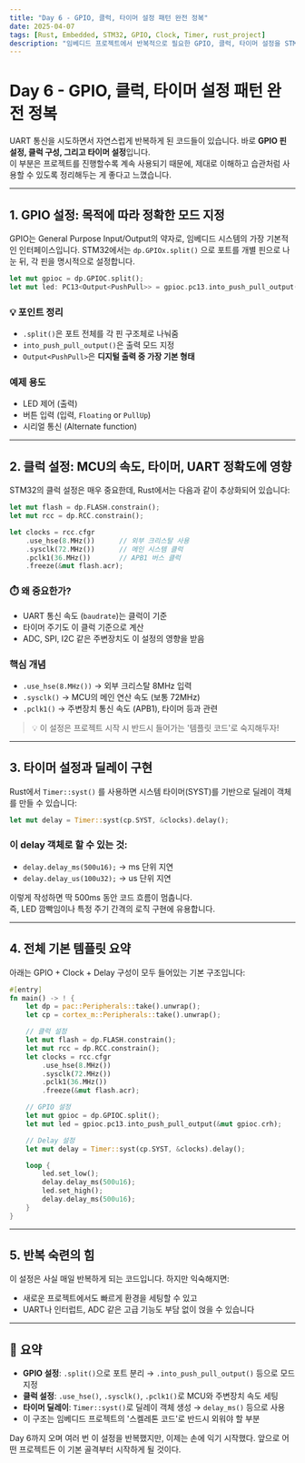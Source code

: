 ```yaml
---
title: "Day 6 - GPIO, 클럭, 타이머 설정 패턴 완전 정복"
date: 2025-04-07
tags: [Rust, Embedded, STM32, GPIO, Clock, Timer, rust_project]
description: "임베디드 프로젝트에서 반복적으로 필요한 GPIO, 클럭, 타이머 설정을 STM32 + Rust 환경에서 어떻게 설정하고 왜 필요한지를 정리합니다."
---
```


# Day 6 - GPIO, 클럭, 타이머 설정 패턴 완전 정복

UART 통신을 시도하면서 자연스럽게 반복하게 된 코드들이 있습니다. 바로 **GPIO 핀 설정, 클럭 구성, 그리고 타이머 설정**입니다.  
이 부분은 프로젝트를 진행할수록 계속 사용되기 때문에, 제대로 이해하고 습관처럼 사용할 수 있도록 정리해두는 게 좋다고 느꼈습니다.

---

## 1. GPIO 설정: 목적에 따라 정확한 모드 지정

GPIO는 General Purpose Input/Output의 약자로, 임베디드 시스템의 가장 기본적인 인터페이스입니다. STM32에서는 `dp.GPIOx.split()` 으로 포트를 개별 핀으로 나눈 뒤, 각 핀을 명시적으로 설정합니다.

```rust
let mut gpioc = dp.GPIOC.split();
let mut led: PC13<Output<PushPull>> = gpioc.pc13.into_push_pull_output(&mut gpioc.crh);
```

### 💡 포인트 정리

- `.split()`은 포트 전체를 각 핀 구조체로 나눠줌
- `into_push_pull_output()`은 출력 모드 지정
- `Output<PushPull>`은 **디지털 출력 중 가장 기본 형태**

### 예제 용도

- LED 제어 (출력)
- 버튼 입력 (입력, `Floating` or `PullUp`)
- 시리얼 통신 (Alternate function)

---

## 2. 클럭 설정: MCU의 속도, 타이머, UART 정확도에 영향

STM32의 클럭 설정은 매우 중요한데, Rust에서는 다음과 같이 추상화되어 있습니다:

```rust
let mut flash = dp.FLASH.constrain();
let mut rcc = dp.RCC.constrain();

let clocks = rcc.cfgr
    .use_hse(8.MHz())      // 외부 크리스탈 사용
    .sysclk(72.MHz())      // 메인 시스템 클럭
    .pclk1(36.MHz())       // APB1 버스 클럭
    .freeze(&mut flash.acr);
```

### ⏱️ 왜 중요한가?

- UART 통신 속도 (`baudrate`)는 클럭이 기준
- 타이머 주기도 이 클럭 기준으로 계산
- ADC, SPI, I2C 같은 주변장치도 이 설정의 영향을 받음

### 핵심 개념

- `.use_hse(8.MHz())` → 외부 크리스탈 8MHz 입력
- `.sysclk()` → MCU의 메인 연산 속도 (보통 72MHz)
- `.pclk1()` → 주변장치 통신 속도 (APB1), 타이머 등과 관련

> 💡 이 설정은 프로젝트 시작 시 반드시 들어가는 '템플릿 코드'로 숙지해두자!

---

## 3. 타이머 설정과 딜레이 구현

Rust에서 `Timer::syst()` 를 사용하면 시스템 타이머(SYST)를 기반으로 딜레이 객체를 만들 수 있습니다:

```rust
let mut delay = Timer::syst(cp.SYST, &clocks).delay();
```

### 이 delay 객체로 할 수 있는 것:

- `delay.delay_ms(500u16);` → ms 단위 지연
- `delay.delay_us(100u32);` → us 단위 지연

이렇게 작성하면 딱 500ms 동안 코드 흐름이 멈춥니다.  
즉, LED 깜빡임이나 특정 주기 간격의 로직 구현에 유용합니다.

---

## 4. 전체 기본 템플릿 요약

아래는 GPIO + Clock + Delay 구성이 모두 들어있는 기본 구조입니다:

```rust
#[entry]
fn main() -> ! {
    let dp = pac::Peripherals::take().unwrap();
    let cp = cortex_m::Peripherals::take().unwrap();

    // 클럭 설정
    let mut flash = dp.FLASH.constrain();
    let mut rcc = dp.RCC.constrain();
    let clocks = rcc.cfgr
        .use_hse(8.MHz())
        .sysclk(72.MHz())
        .pclk1(36.MHz())
        .freeze(&mut flash.acr);

    // GPIO 설정
    let mut gpioc = dp.GPIOC.split();
    let mut led = gpioc.pc13.into_push_pull_output(&mut gpioc.crh);

    // Delay 설정
    let mut delay = Timer::syst(cp.SYST, &clocks).delay();

    loop {
        led.set_low();
        delay.delay_ms(500u16);
        led.set_high();
        delay.delay_ms(500u16);
    }
}
```

---

## 5. 반복 숙련의 힘

이 설정은 사실 매일 반복하게 되는 코드입니다. 하지만 익숙해지면:

- 새로운 프로젝트에서도 빠르게 환경을 세팅할 수 있고
- UART나 인터럽트, ADC 같은 고급 기능도 부담 없이 얹을 수 있습니다

---

## 🔁 요약

- **GPIO 설정**: `.split()`으로 포트 분리 → `.into_push_pull_output()` 등으로 모드 지정
- **클럭 설정**: `.use_hse()`, `.sysclk()`, `.pclk1()`로 MCU와 주변장치 속도 세팅
- **타이머 딜레이**: `Timer::syst()`로 딜레이 객체 생성 → `delay_ms()` 등으로 사용
- 이 구조는 임베디드 프로젝트의 '스켈레톤 코드'로 반드시 외워야 할 부분

Day 6까지 오며 여러 번 이 설정을 반복했지만, 이제는 손에 익기 시작했다. 앞으로 어떤 프로젝트든 이 기본 골격부터 시작하게 될 것이다.